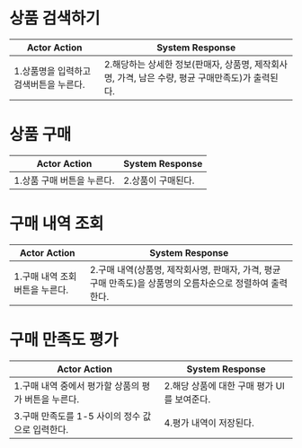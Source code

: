 상품 검색하기
=============
|Actor Action|System Response|
|------|---|
|1.상품명을 입력하고 검색버튼을 누른다.|2.해당하는 상세한 정보(판매자, 상품명, 제작회사명, 가격, 남은 수량, 평균 구매만족도)가 출력된다.|

상품 구매
=============
|Actor Action|System Response|
|------|---|
|1.상품 구매 버튼을 누른다.|2.상품이 구매된다.|

구매 내역 조회
=============
|Actor Action|System Response|
|------|---|
|1.구매 내역 조회 버튼을 누른다.|2.구매 내역(상품명, 제작회사명, 판매자, 가격, 평균 구매 만족도)을 상품명의 오름차순으로 정렬하여 출력한다.|

구매 만족도 평가
=============
|Actor Action|System Response|
|------|---|
|1.구매 내역 중에서 평가할 상품의 평가 버튼을 누른다.|2.해당 상품에 대한 구매 평가 UI를 보여준다.|
|3.구매 만족도를 1-5 사이의 정수 값으로 입력한다.|4.평가 내역이 저장된다.|
